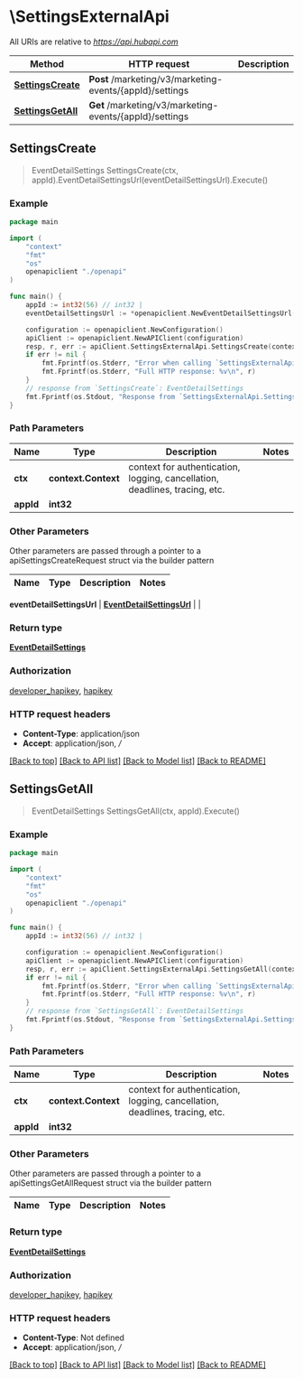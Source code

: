 # \SettingsExternalApi

All URIs are relative to *https://api.hubapi.com*

Method | HTTP request | Description
------------- | ------------- | -------------
[**SettingsCreate**](SettingsExternalApi.md#SettingsCreate) | **Post** /marketing/v3/marketing-events/{appId}/settings | 
[**SettingsGetAll**](SettingsExternalApi.md#SettingsGetAll) | **Get** /marketing/v3/marketing-events/{appId}/settings | 



## SettingsCreate

> EventDetailSettings SettingsCreate(ctx, appId).EventDetailSettingsUrl(eventDetailSettingsUrl).Execute()



### Example

```go
package main

import (
    "context"
    "fmt"
    "os"
    openapiclient "./openapi"
)

func main() {
    appId := int32(56) // int32 | 
    eventDetailSettingsUrl := *openapiclient.NewEventDetailSettingsUrl("EventDetailsUrl_example") // EventDetailSettingsUrl | 

    configuration := openapiclient.NewConfiguration()
    apiClient := openapiclient.NewAPIClient(configuration)
    resp, r, err := apiClient.SettingsExternalApi.SettingsCreate(context.Background(), appId).EventDetailSettingsUrl(eventDetailSettingsUrl).Execute()
    if err != nil {
        fmt.Fprintf(os.Stderr, "Error when calling `SettingsExternalApi.SettingsCreate``: %v\n", err)
        fmt.Fprintf(os.Stderr, "Full HTTP response: %v\n", r)
    }
    // response from `SettingsCreate`: EventDetailSettings
    fmt.Fprintf(os.Stdout, "Response from `SettingsExternalApi.SettingsCreate`: %v\n", resp)
}
```

### Path Parameters


Name | Type | Description  | Notes
------------- | ------------- | ------------- | -------------
**ctx** | **context.Context** | context for authentication, logging, cancellation, deadlines, tracing, etc.
**appId** | **int32** |  | 

### Other Parameters

Other parameters are passed through a pointer to a apiSettingsCreateRequest struct via the builder pattern


Name | Type | Description  | Notes
------------- | ------------- | ------------- | -------------

 **eventDetailSettingsUrl** | [**EventDetailSettingsUrl**](EventDetailSettingsUrl.md) |  | 

### Return type

[**EventDetailSettings**](EventDetailSettings.md)

### Authorization

[developer_hapikey](../README.md#developer_hapikey), [hapikey](../README.md#hapikey)

### HTTP request headers

- **Content-Type**: application/json
- **Accept**: application/json, */*

[[Back to top]](#) [[Back to API list]](../README.md#documentation-for-api-endpoints)
[[Back to Model list]](../README.md#documentation-for-models)
[[Back to README]](../README.md)


## SettingsGetAll

> EventDetailSettings SettingsGetAll(ctx, appId).Execute()



### Example

```go
package main

import (
    "context"
    "fmt"
    "os"
    openapiclient "./openapi"
)

func main() {
    appId := int32(56) // int32 | 

    configuration := openapiclient.NewConfiguration()
    apiClient := openapiclient.NewAPIClient(configuration)
    resp, r, err := apiClient.SettingsExternalApi.SettingsGetAll(context.Background(), appId).Execute()
    if err != nil {
        fmt.Fprintf(os.Stderr, "Error when calling `SettingsExternalApi.SettingsGetAll``: %v\n", err)
        fmt.Fprintf(os.Stderr, "Full HTTP response: %v\n", r)
    }
    // response from `SettingsGetAll`: EventDetailSettings
    fmt.Fprintf(os.Stdout, "Response from `SettingsExternalApi.SettingsGetAll`: %v\n", resp)
}
```

### Path Parameters


Name | Type | Description  | Notes
------------- | ------------- | ------------- | -------------
**ctx** | **context.Context** | context for authentication, logging, cancellation, deadlines, tracing, etc.
**appId** | **int32** |  | 

### Other Parameters

Other parameters are passed through a pointer to a apiSettingsGetAllRequest struct via the builder pattern


Name | Type | Description  | Notes
------------- | ------------- | ------------- | -------------


### Return type

[**EventDetailSettings**](EventDetailSettings.md)

### Authorization

[developer_hapikey](../README.md#developer_hapikey), [hapikey](../README.md#hapikey)

### HTTP request headers

- **Content-Type**: Not defined
- **Accept**: application/json, */*

[[Back to top]](#) [[Back to API list]](../README.md#documentation-for-api-endpoints)
[[Back to Model list]](../README.md#documentation-for-models)
[[Back to README]](../README.md)

